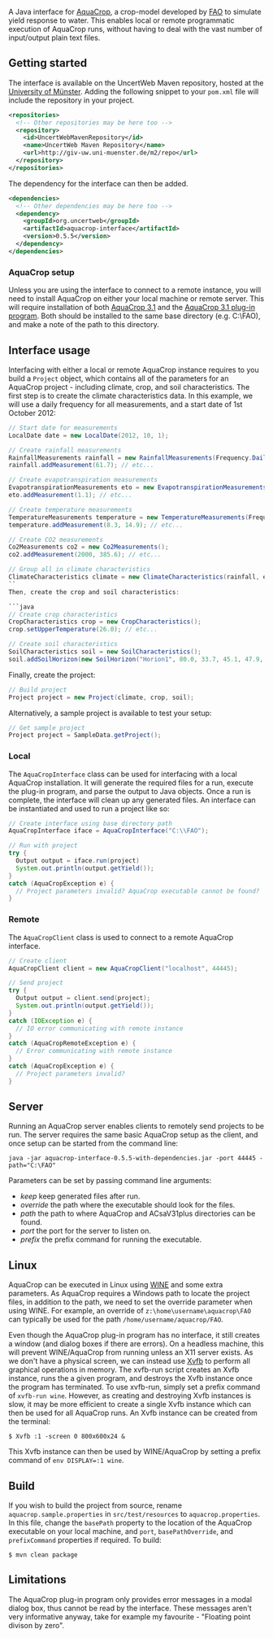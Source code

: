 A Java interface for [AquaCrop](http://www.fao.org/nr/water/aquacrop.html), a crop-model developed by [FAO](http://www.fao.org) to simulate yield response to water. This enables local or remote programmatic execution of AquaCrop runs, without having to deal with the vast number of input/output plain text files.

## Getting started

The interface is available on the UncertWeb Maven repository, hosted at the [University of Münster](http://www.uni-muenster.de/). Adding the following snippet to your `pom.xml` file will include the repository in your project.

```xml
<repositories>
  <!-- Other repositories may be here too -->
  <repository>
    <id>UncertWebMavenRepository</id>
    <name>UncertWeb Maven Repository</name>
    <url>http://giv-uw.uni-muenster.de/m2/repo</url>
  </repository>
</repositories>
```

The dependency for the interface can then be added.

```xml
<dependencies>
  <!-- Other dependencies may be here too -->
  <dependency>
    <groupId>org.uncertweb</groupId>
    <artifactId>aquacrop-interface</artifactId>
    <version>0.5.5</version>
  </dependency>
</dependencies>
```

### AquaCrop setup

Unless you are using the interface to connect to a remote instance, you will need to install AquaCrop on either your local machine or remote server. This will require installation of both [AquaCrop 3.1](http://) and the [AquaCrop 3.1 plug-in program](http://). Both should be installed to the same base directory (e.g. C:\FAO), and make a note of the path to this directory.

## Interface usage

Interfacing with either a local or remote AquaCrop instance requires to you build a `Project` object, which contains all of the parameters for an AquaCrop project - including climate, crop, and soil characteristics. The first step is to create the climate characteristics data. In this example, we will use a daily frequency for all measurements, and a start date of 1st October 2012:

```java
// Start date for measurements
LocalDate date = new LocalDate(2012, 10, 1);

// Create rainfall measurements
RainfallMeasurements rainfall = new RainfallMeasurements(Frequency.Daily, date);
rainfall.addMeasurement(61.7); // etc...

// Create evapotranspiration measurements
EvapotranspirationMeasurements eto = new EvapotranspirationMeasurements(Frequency.Daily, date);
eto.addMeasurement(1.1); // etc...

// Create temperature measurements
TemperatureMeasurements temperature = new TemperatureMeasurements(Frequency.Daily, date);
temperature.addMeasurement(8.3, 14.9); // etc...

// Create CO2 measurements
Co2Measurements co2 = new Co2Measurements();
co2.addMeasurement(2000, 385.6); // etc...

// Group all in climate characteristics
ClimateCharacteristics climate = new ClimateCharacteristics(rainfall, eto, temperature, co2);
``
Then, create the crop and soil characteristics:

```java
// Create crop characteristics
CropCharacteristics crop = new CropCharacteristics();
crop.setUpperTemperature(26.0); // etc...

// Create soil characteristics
SoilCharacteristics soil = new SoilCharacteristics();
soil.addSoilHorizon(new SoilHorizon("Horion1", 80.0, 33.7, 45.1, 47.9, 0.6)); // etc...
```

Finally, create the project:

```java
// Build project
Project project = new Project(climate, crop, soil);
```

Alternatively, a sample project is available to test your setup:

```java
// Get sample project
Project project = SampleData.getProject();
```

### Local

The `AquaCropInterface` class can be used for interfacing with a local AquaCrop installation. It will generate the required files for a run, execute the plug-in program, and parse the output to Java objects. Once a run is complete, the interface will clean up any generated files. An interface can be instantiated and used to run a project like so:

```java
// Create interface using base directory path
AquaCropInterface iface = AquaCropInterface("C:\\FAO");

// Run with project
try {
  Output output = iface.run(project)
  System.out.println(output.getYield());
}
catch (AquaCropException e) {
  // Project parameters invalid? AquaCrop executable cannot be found?
}
```

### Remote

The `AquaCropClient` class is used to connect to a remote AquaCrop interface.

```java
// Create client
AquaCropClient client = new AquaCropClient("localhost", 44445);

// Send project
try {
  Output output = client.send(project);
  System.out.println(output.getYield());
}
catch (IOException e) {
  // IO error communicating with remote instance
}
catch (AquaCropRemoteException e) {
  // Error communicating with remote instance
}
catch (AquaCropException e) {
  // Project parameters invalid?
}
```

## Server

Running an AquaCrop server enables clients to remotely send projects to be run. The server requires the same basic AquaCrop setup as the client, and once setup can be started from the command line:

```console
java -jar aquacrop-interface-0.5.5-with-dependencies.jar -port 44445 -path="C:\FAO"
```

Parameters can be set by passing command line arguments:

- *keep* keep generated files after run.
- *override <override>* the path where the executable should look for the files.
- *path <path>* the path to where AquaCrop and ACsaV31plus directories can be found.
- *port <port>* the port for the server to listen on.
- *prefix <prefix>* the prefix command for running the executable.

## Linux

AquaCrop can be executed in Linux using [WINE](http://www.winehq.org/) and some extra parameters. As AquaCrop requires a Windows path to locate the project files, in addition to the path, we need to set the override parameter when using WINE. For example, an override of `z:\home\username\aquacrop\FAO` can typically be used for the path `/home/username/aquacrop/FAO`.

Even though the AquaCrop plug-in program has no interface, it still creates a window (and dialog boxes if there are errors). On a headless machine, this will prevent WINE/AquaCrop from running unless an X11 server exists. As we don't have a physical screen, we can instead use [Xvfb](http://en.wikipedia.org/wiki/Xvfb) to perform all graphical operations in memory. The xvfb-run script creates an Xvfb instance, runs the a given program, and destroys the Xvfb instance once the program has terminated. To use xvfb-run, simply set a prefix command of `xvfb-run wine`. However, as creating and destroying Xvfb instances is slow, it may be more efficient to create a single Xvfb instance which can then be used for all AquaCrop runs. An Xvfb instance can be created from the terminal:

```console
$ Xvfb :1 -screen 0 800x600x24 &
```

This Xvfb instance can then be used by WINE/AquaCrop by setting a prefix command of `env DISPLAY=:1 wine`.

## Build

If you wish to build the project from source, rename `aquacrop.sample.properties` in `src/test/resources` to `aquacrop.properties`. In this file, change the `basePath` property to the location of the AquaCrop executable on your local machine, and `port`, `basePathOverride`, and `prefixCommand` properties if required. To build:

```console
$ mvn clean package
```

## Limitations

The AquaCrop plug-in program only provides error messages in a modal dialog box, thus cannot be read by the interface. These messages aren't very informative anyway, take for example my favourite - "Floating point divison by zero".
